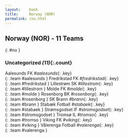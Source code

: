 ```yaml
---
layout:    book
title:     Norway (NOR)
permalink: /no.html
---
```


## Norway (NOR) - 11 Teams
{: #no }





### Uncategorized _(11)_{:.count}

Aalesunds FK _#aalesunds_{: .key} <br>
{: .team #aalesunds }
Fredrikstad FK _#fredrikstad_{: .key} <br>
{: .team #fredrikstad }
Lillestrøm SK _#lillestrom_{: .key} <br>
{: .team #lillestrom }
Molde FK _#molde_{: .key} <br>
{: .team #molde }
Rosenborg BK _#rosenborg_{: .key} <br>
{: .team #rosenborg }
SK Brann _#brann_{: .key} <br>
{: .team #brann }
Stabæk Fotball _#stabaek_{: .key} <br>
{: .team #stabaek }
Strømsgodset IF _#stromsgodset_{: .key} <br>
{: .team #stromsgodset }
Tromsø IL _#tromso_{: .key} <br>
{: .team #tromso }
Viking FK _#viking_{: .key} <br>
{: .team #viking }
Vålerenga Fotball _#valerenga_{: .key} <br>
{: .team #valerenga }


 
